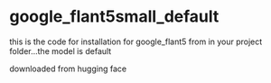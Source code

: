 # google_flant5small_default
this is the code for installation for google_flant5 from in your project folder...the model is default

downloaded from hugging face
